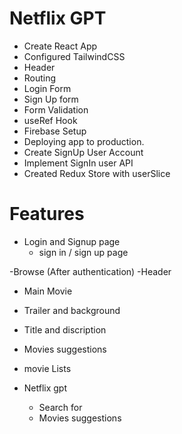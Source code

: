 # Netflix GPT

- Create React App
- Configured TailwindCSS
- Header
- Routing
- Login Form
- Sign Up form
- Form Validation 
- useRef Hook
- Firebase Setup
- Deploying app to production.
- Create SignUp User Account
- Implement SignIn user API
- Created Redux Store with userSlice


# Features

- Login and Signup page
  - sign in / sign up page

-Browse (After authentication)
   -Header
   - Main Movie
   - Trailer and background 
   - Title and discription 
   - Movies suggestions
   - movie Lists 


- Netflix gpt 
   - Search for 
   - Movies suggestions
   